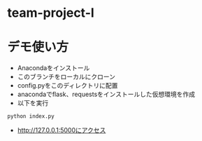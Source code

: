 # team-project-l

# デモ使い方
- Anacondaをインストール
- このブランチをローカルにクローン
- config.pyをこのディレクトリに配置
- anacondaでflask、requestsをインストールした仮想環境を作成
- 以下を実行
```
python index.py
```
- http://127.0.0.1:5000にアクセス
